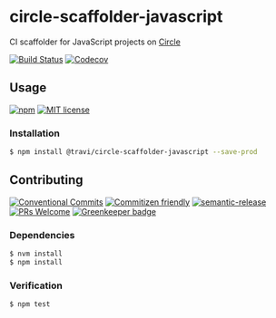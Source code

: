 # circle-scaffolder-javascript

CI scaffolder for JavaScript projects on [Circle](https://circleci.com)

<!-- status badges -->
[![Build Status][ci-badge]][ci-link]
[![Codecov][coverage-badge]][coverage-link]

## Usage

<!-- consumer badges -->
[![npm][npm-badge]][npm-link]
[![MIT license][license-badge]][license-link]

### Installation

```sh
$ npm install @travi/circle-scaffolder-javascript --save-prod
```

## Contributing

<!-- contribution badges -->
[![Conventional Commits][commit-convention-badge]][commit-convention-link]
[![Commitizen friendly][commitizen-badge]][commitizen-link]
[![semantic-release][semantic-release-badge]][semantic-release-link]
[![PRs Welcome][PRs-badge]][PRs-link]
[![Greenkeeper badge](https://badges.greenkeeper.io/travi/circle-scaffolder-javascript.svg)](https://greenkeeper.io/)

### Dependencies

```sh
$ nvm install
$ npm install
```

### Verification

```sh
$ npm test
```

[npm-link]: https://www.npmjs.com/package/@travi/circle-scaffolder-javascript
[npm-badge]: https://img.shields.io/npm/v/@travi/circle-scaffolder-javascript.svg
[license-link]: LICENSE
[license-badge]: https://img.shields.io/github/license/travi/circle-scaffolder-javascript.svg
[ci-link]: https://travis-ci.com/travi/circle-scaffolder-javascript
[ci-badge]: https://img.shields.io/travis/com/travi/circle-scaffolder-javascript/master.svg
[coverage-link]: https://codecov.io/github/travi/circle-scaffolder-javascript
[coverage-badge]: https://img.shields.io/codecov/c/github/travi/circle-scaffolder-javascript.svg
[commit-convention-link]: https://conventionalcommits.org
[commit-convention-badge]: https://img.shields.io/badge/Conventional%20Commits-1.0.0-yellow.svg
[commitizen-link]: http://commitizen.github.io/cz-cli/
[commitizen-badge]: https://img.shields.io/badge/commitizen-friendly-brightgreen.svg
[semantic-release-link]: https://github.com/semantic-release/semantic-release
[semantic-release-badge]: https://img.shields.io/badge/%20%20%F0%9F%93%A6%F0%9F%9A%80-semantic--release-e10079.svg
[PRs-link]: http://makeapullrequest.com
[PRs-badge]: https://img.shields.io/badge/PRs-welcome-brightgreen.svg
